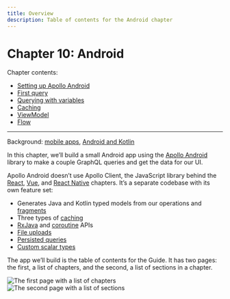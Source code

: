 ```yaml
---
title: Overview
description: Table of contents for the Android chapter
---
```


# Chapter 10: Android

Chapter contents:

* [Setting up Apollo Android](setting-up-apollo-android.md)
* [First query](first-query.md)
* [Querying with variables](querying-with-variables.md)
* [Caching](caching.md)
* [ViewModel](viewmodel.md)
* [Flow](flow.md)

---

Background: [mobile apps](../background/mobile-apps.md), [Android and Kotlin](../background/mobile-apps.md#android)

In this chapter, we’ll build a small Android app using the [Apollo Android](https://www.apollographql.com/docs/android/) library to make a couple GraphQL queries and get the data for our UI. 

Apollo Android doesn’t use Apollo Client, the JavaScript library behind the [React](../react/index.md), [Vue](../vue/index.md), and [React Native](../react-native/index.md) chapters. It’s a separate codebase with its own feature set:

- Generates Java and Kotlin typed models from our operations and [fragments](https://www.apollographql.com/docs/android/essentials/fragments/)
- Three types of [caching](caching.md)
- [RxJava](https://www.apollographql.com/docs/android/advanced/rxjava3/) and [coroutine](https://www.apollographql.com/docs/android/advanced/coroutines/) APIs
- [File uploads](https://www.apollographql.com/docs/android/essentials/mutations/#uploading-files)
- [Persisted queries](https://www.apollographql.com/docs/android/advanced/persisted-queries/)
- [Custom scalar types](https://www.apollographql.com/docs/android/essentials/custom-scalar-types/)

The app we’ll build is the table of contents for the Guide. It has two pages: the first, a list of chapters, and the second, a list of sections in a chapter.

![The first page with a list of chapters](../img/android-chapters.png)
![The second page with a list of sections](../img/android-sections.png)
